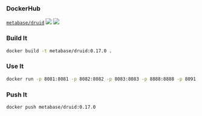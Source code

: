 ### DockerHub
[`metabase/druid`](https://hub.docker.com/repository/docker/metabase/druid)
[![](https://images.microbadger.com/badges/version/metabase/druid.svg)](https://microbadger.com/images/metabase/druid)
[![](https://images.microbadger.com/badges/image/metabase/druid.svg)](https://microbadger.com/images/metabase/druid)

### Build It

```bash
docker build -t metabase/druid:0.17.0 .
```

### Use It

```bash
docker run -p 8081:8081 -p 8082:8082 -p 8083:8083 -p 8888:8888 -p 8091:8091 -it metabase/druid:0.17.0
```

### Push It

```bash
docker push metabase/druid:0.17.0
```
